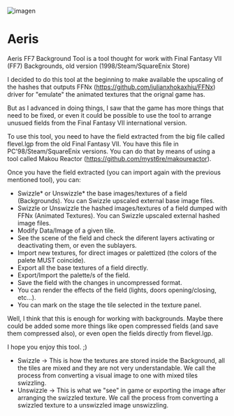 ![imagen](https://user-images.githubusercontent.com/46090031/129085980-2ad33e5c-76be-48da-a357-f5a640e41f8e.png)
# Aeris
Aeris FF7 Background Tool is a tool thought for work with Final Fantasy VII (FF7) Backgrounds, old version (1998/Steam/SquareEnix Store)

I decided to do this tool at the beginning to make available the upscaling of the hashes that outputs FFNx (https://github.com/julianxhokaxhiu/FFNx) driver for "emulate" the animated textures that the orignal game has.

But as I advanced in doing things, I saw that the game has more things that need to be fixed, or even it could be possible to use the tool to arrange unusued fields from the Final Fantasy VII international version.

To use this tool, you need to have the field extracted from the big file called flevel.lgp from the old Final Fantasy VII. You have this file in PC'98/Steam/SquareEnix versions.
You can do that by means of using a tool called Makou Reactor (https://github.com/myst6re/makoureactor).

Once you have the field extracted (you can import again with the previous mentioned tool), you can:

- Swizzle* or Unswizzle* the base images/textures of a field (Backgrounds). You can Swizzle upscaled external base image files.
- Swizzle or Unswizzle the hashed images/textures of a field dumped with FFNx (Animated Textures). You can Swizzle upscaled external hashed image files.
- Modify Data/Image of a given tile.
- See the scene of the field and check the diferent layers activating or deactivating them, or even the sublayers.
- Import new textures, for direct images or palettized (the colors of the palete MUST coincide).
- Export all the base textures of a field directly.
- Export/Import the palette/s of the field.
- Save the field with the changes in uncompressed format.
- You can render the effects of the field (lights, doors opening/closing, etc...).
- You can mark on the stage the tile selected in the texture panel.

Well, I think that this is enough for working with backgrounds. Maybe there could be added some more things like open compressed fields (and save them compressed also), or even open the fields directly from flevel.lgp.

I hope you enjoy this tool. ;)

* Swizzle -> This is how the textures are stored inside the Background, all the tiles are mixed and they are not very understandable. We call the process from converting a visual image to one with mixed tiles swizzling. 
* Unswizzle -> This is what we "see" in game or exporting the image after arranging the swizzled texture. We call the process from converting a swizzled texture to a unswizzled image unswizzling.
